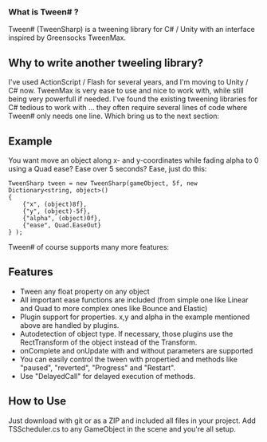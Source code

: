 ### What is Tween# ?
Tween# (TweenSharp) is a tweening library for C# / Unity with an interface inspired by Greensocks TweenMax.

## Why to write another tweeling library?
I've used ActionScript / Flash for several years, and I'm moving to Unity / C# now. TweenMax is very ease to use and nice to work with, while still being very powerfull if needed. I've found the existing tweening libraries for C# tedious to work with ... they often require several lines of code where Tween# only needs one line. Which bring us to the next section:

## Example
You want move an object along x- and y-coordinates while fading alpha to 0 using a Quad ease? Ease over 5 seconds? Ease, just do this:

	TweenSharp tween = new TweenSharp(gameObject, 5f, new Dictionary<string, object>()
	{
		{"x", (object)8f},
		{"y", (object)-5f},
		{"alpha", (object)0f},
		{"ease", Quad.EaseOut}
	} );

Tween# of course supports many more features:

## Features
- Tween any float property on any object
- All important ease functions are included (from simple one like Linear and Quad to more complex ones like Bounce and Elastic)
- Plugin support for properties. x,y and alpha in the example mentioned above are handled by plugins.
- Autodetection of object type. If necessary, those plugins use the RectTransform of the object instead of the Transform.
- onComplete and onUpdate with and without parameters are supported
- You can easily control the tween with propertied and methods like "paused", "reverted", "Progress" and "Restart".
- Use "DelayedCall" for delayed execution of methods.

## How to Use
Just download with git or as a ZIP and included all files in your project. Add TSScheduler.cs to any GameObject in the scene and you're all setup.
